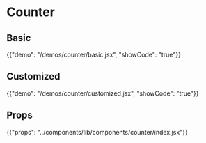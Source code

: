 # Counter

## Basic

{{"demo": "/demos/counter/basic.jsx", "showCode": "true"}}

## Customized

{{"demo": "/demos/counter/customized.jsx", "showCode": "true"}}

## Props

{{"props": "../components/lib/components/counter/index.jsx"}}